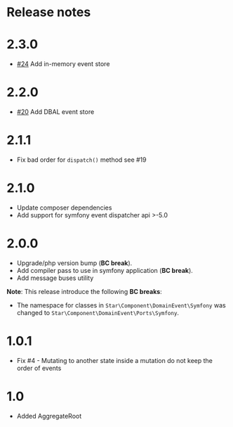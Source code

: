 # Release notes

# 2.3.0

* [#24](https://github.com/yvoyer/domain-event/pull/24) Add in-memory event store

# 2.2.0

* [#20](https://github.com/yvoyer/domain-event/pull/20) Add DBAL event store

# 2.1.1

* Fix bad order for `dispatch()` method see #19 

# 2.1.0

* Update composer dependencies
* Add support for symfony event dispatcher api >-5.0

# 2.0.0

* Upgrade/php version bump (**BC break**).
* Add compiler pass to use in symfony application (**BC break**).
* Add message buses utility

**Note**: This release introduce the following **BC breaks**:

* The namespace for classes in `Star\Component\DomainEvent\Symfony` was changed to `Star\Component\DomainEvent\Ports\Symfony`.

# 1.0.1

* Fix #4 - Mutating to another state inside a mutation do not keep the order of events

# 1.0

* Added AggregateRoot

